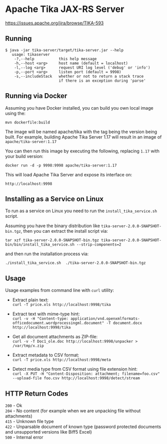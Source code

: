 # Apache Tika JAX-RS Server

https://issues.apache.org/jira/browse/TIKA-593

Running
-------
```
$ java -jar tika-server/target/tika-server.jar --help
   usage: tikaserver
    -?,--help           this help message
    -h,--host <arg>     host name (default = localhost)
    -l,--log <arg>      request URI log level ('debug' or 'info')
    -p,--port <arg>     listen port (default = 9998)
    -s,--includeStack   whether or not to return a stack trace
                        if there is an exception during 'parse'
```

Running via Docker
------------------
Assuming you have Docker installed, you can build you own local image using the:

`mvn dockerfile:build`

The image will be named apache/tika with the tag being the version being built.
For example, building Apache Tika Server 1.17 will result in an image of `apache/tika-server:1.17`

You can then run this image by executing the following, replacing `1.17` with your build version:

`docker run -d -p 9998:9998 apache/tika-server:1.17`

This will load Apache Tika Server and expose its interface on:

`http://localhost:9998`

Installing as a Service on Linux
-----------------------
To run as a service on Linux you need to run the `install_tika_service.sh` script.

Assuming you have the binary distribution like `tika-server-2.0.0-SNAPSHOT-bin.tgz`,
then you can extract the install script via:

`tar xzf tika-server-2.0.0-SNAPSHOT-bin.tgz tika-server-2.0.0-SNAPSHOT-bin/bin/install_tika_service.sh --strip-components=2`

and then run the installation process via:

`./install_tika_service.sh  ./tika-server-2.0.0-SNAPSHOT-bin.tgz`


Usage
-----
Usage examples from command line with `curl` utility:

* Extract plain text:  
`curl -T price.xls http://localhost:9998/tika`

* Extract text with mime-type hint:  
`curl -v -H "Content-type: application/vnd.openxmlformats-officedocument.wordprocessingml.document" -T document.docx http://localhost:9998/tika`

* Get all document attachments as ZIP-file:  
`curl -v -T Doc1_ole.doc http://localhost:9998/unpacker > /var/tmp/x.zip`

* Extract metadata to CSV format:  
`curl -T price.xls http://localhost:9998/meta`

* Detect media type from CSV format using file extension hint:  
`curl -X PUT -H "Content-Disposition: attachment; filename=foo.csv" --upload-file foo.csv http://localhost:9998/detect/stream`


HTTP Return Codes
-----------------
`200` - Ok  
`204` - No content (for example when we are unpacking file without attachments)  
`415` - Unknown file type  
`422` - Unparsable document of known type (password protected documents and unsupported versions like Biff5 Excel)  
`500` - Internal error  
